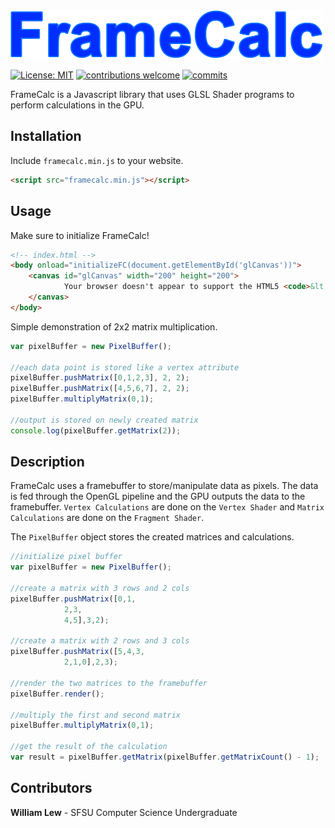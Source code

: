 <img src="https://raw.githubusercontent.com/WilliamLewww/FrameCalc/master/res/logo.png" width="500" height="78">

[![License: MIT](https://img.shields.io/badge/License-MIT-yellow.svg)](https://github.com/WilliamLewww/FrameCalc) [![contributions welcome](https://img.shields.io/badge/contributions-welcome-brightgreen.svg?style=flat)](https://github.com/WilliamLewww/FrameCalc) [![commits](https://img.shields.io/github/commit-activity/m/WilliamLewww/FrameCalc.svg)](https://github.com/WilliamLewww/FrameCalc)

FrameCalc is a Javascript library that uses GLSL Shader programs to perform calculations in the GPU.

## Installation

Include ```framecalc.min.js``` to your website.

```html
<script src="framecalc.min.js"></script>
```

## Usage
Make sure to initialize FrameCalc!

```html
<!-- index.html -->
<body onload="initializeFC(document.getElementById('glCanvas'))">
	<canvas id="glCanvas" width="200" height="200">
	        Your browser doesn't appear to support the HTML5 <code>&lt;canvas&gt;</code> element.
	</canvas>
</body>
```
Simple demonstration of 2x2 matrix multiplication.
```javascript
var pixelBuffer = new PixelBuffer();

//each data point is stored like a vertex attribute
pixelBuffer.pushMatrix([0,1,2,3], 2, 2);
pixelBuffer.pushMatrix([4,5,6,7], 2, 2);
pixelBuffer.multiplyMatrix(0,1);

//output is stored on newly created matrix
console.log(pixelBuffer.getMatrix(2));
```

## Description
FrameCalc uses a framebuffer to store/manipulate data as pixels. The data is fed through the OpenGL pipeline and the GPU outputs the data to the framebuffer. ```Vertex Calculations``` are done on the ```Vertex Shader``` and ```Matrix Calculations``` are done on the ```Fragment Shader```.

The ```PixelBuffer``` object stores the created matrices and calculations.
```javascript
//initialize pixel buffer
var pixelBuffer = new PixelBuffer();

//create a matrix with 3 rows and 2 cols
pixelBuffer.pushMatrix([0,1,
			2,3,
			4,5],3,2);

//create a matrix with 2 rows and 3 cols
pixelBuffer.pushMatrix([5,4,3,
			2,1,0],2,3);

//render the two matrices to the framebuffer
pixelBuffer.render();

//multiply the first and second matrix
pixelBuffer.multiplyMatrix(0,1);

//get the result of the calculation
var result = pixelBuffer.getMatrix(pixelBuffer.getMatrixCount() - 1);
```

## Contributors
**William Lew** - SFSU Computer Science Undergraduate
